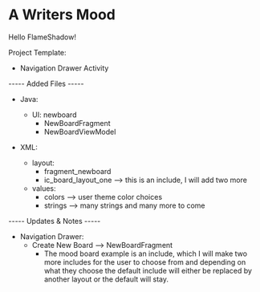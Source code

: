 # A Writers Mood

Hello FlameShadow!

Project Template:
* Navigation Drawer Activity

----- Added Files -----
* Java:
  * UI: newboard
    * NewBoardFragment
    * NewBoardViewModel
 
* XML:
  * layout:
    * fragment_newboard
    * ic_board_layout_one --> this is an include, I will add two more
  * values:
    * colors --> user theme color choices
    * strings --> many strings and many more to come

----- Updates & Notes -----
* Navigation Drawer:
  * Create New Board --> NewBoardFragment
    * The mood board example is an include, which I will make two more includes for the user to choose from and depending on what they choose
      the default include will either be replaced by another layout or the default will stay.
   
      
 
 
